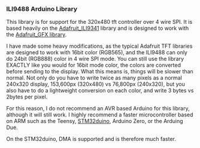 ### ILI9488 Arduino Library
This library is for support for the 320x480 tft controller over 4 wire SPI. It is based heavily on the [Adafruit_ILI9341](https://github.com/adafruit/Adafruit_ILI9341) library and is designed to work with the [Adafruit_GFX library](https://github.com/adafruit/Adafruit-GFX-Library). 

I have made some heavy modifications, as the typical Adafruit TFT libraries are designed to work with 16bit color (RGB565), and the ILI9488 can only do 24bit (RGB888) color in 4 wire SPI mode. You can still use the library EXACTLY like you would for 16bit mode color, the colors are converted before sending to the display. What this means is, things will be slower than normal. Not only do you have to write twice as many pixels as a normal 240x320 display, 153,600px (320x480) vs 76,800px (240x320), but you also have to do a lightweight conversion on each color, and write 3 bytes vs 2bytes per pixel.

For this reason, I do not recommend an AVR based Arduino for this library, although it will still work. I highly recommend a faster microcontroller based on ARM such as the Teensy, [STM32duino](https://github.com/rogerclarkmelbourne/Arduino_STM32), Arduino Zero, or the Arduing Due.

On the STM32duino, DMA is supported and is therefore much faster. 